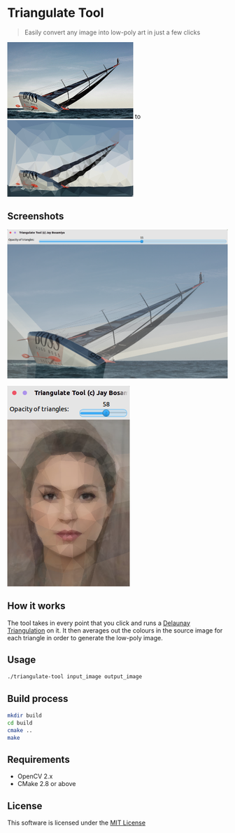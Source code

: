 Triangulate Tool
================

> Easily convert any image into low-poly art in just a few clicks

![](images/in.jpg) to ![](images/out.jpg)

Screenshots
-----------

![](images/screenshot1.png)

![](images/screenshot2.png)

How it works
------------

The tool takes in every point that you click and runs a [Delaunay Triangulation](https://en.wikipedia.org/wiki/Delaunay_triangulation) on it. It then averages out the colours in the source image for each triangle in order to generate the low-poly image.

Usage
-----

```bash
./triangulate-tool input_image output_image
```

Build process
-------------

```bash
mkdir build
cd build
cmake ..
make
```

Requirements
------------

+ OpenCV 2.x
+ CMake 2.8 or above

License
-------

This software is licensed under the [MIT License](http://jay.mit-license.org/2015)